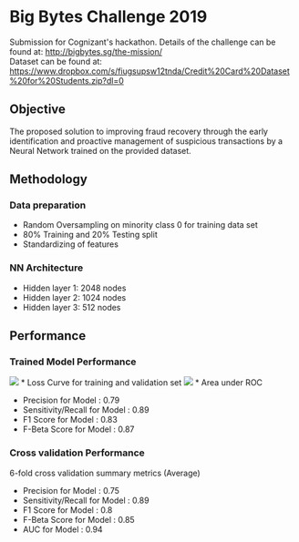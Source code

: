 # Big Bytes Challenge 2019
Submission for Cognizant's hackathon. Details of the challenge can be found at: http://bigbytes.sg/the-mission/  <br/>
Dataset can be found at: https://www.dropbox.com/s/fiugsupsw12tnda/Credit%20Card%20Dataset%20for%20Students.zip?dl=0

## Objective
The proposed solution to improving fraud recovery through the early identification and proactive management of suspicious transactions by a Neural Network trained on the provided dataset. 

## Methodology

### Data preparation
* Random Oversampling on minority class 0 for training data set
* 80% Training and 20% Testing split
* Standardizing of features
   
### NN Architecture
* Hidden layer 1: 2048 nodes 
* Hidden layer 2: 1024 nodes 
* Hidden layer 3: 512 nodes 

## Performance

### Trained Model Performance

<img src='https://lh3.googleusercontent.com/e21Pybyxm8H5iLMfjN_p5S-VpsdRG0MZaIQIGQWWDGcYadfTfbP2w4kyLL9XZWeIgEyXNKQfW2p2DdHGiGqMtFr-HdKa24w-GXC5H9uOmRMR3qjb0EYWjqLquCfeRvTrTwO7RHHjHLattVh5KidR1vz3x00Adi9Y0EF3i6T93EC-VpAZhNOhlTcsFT5_Ypza9ESfni388usWHeWl6AHcJqsJativ0fuYn-0sFKuk2DX5kVyPW_lGaFUcCvQPDrGtP35GwM9q9J_B1foyPvOQN2uhM00KVydhx-PjfPl-SniWd9XOmMiLmuixK1LDziz1KCmL6LF2R4zE8eGQzKspTBfMvSjf5qkPvBFne4fQ9cVjg6LO7UYaD3_VodH8R0zX2ncY1byj2Oas3mRRDqiq6k64eq_5-lxEw9EMdw1WGSBITyysCw-x17C2b1caQ6F93pZeCostiiXKa-i_ie0P8Fi_QChqIYM9X15RvQCxaOA8Ss4urHtS6CXZkBzFtMK3dOr44umGOjCHtaM3OUX9kLXkLYkuHKyK6R6YyTQVP1Wo-epFVxj9-ArSOZ8qTOXKkowebVF61YDmTidHYUzSDoK1VcGjtmLxBOVd8FIR6yGH7zPIuXQmhF1q2M1y9slMBjvBxVu8Gzci-VPGd3-06NJrBRejr5A=w395-h278-no'>
* Loss Curve for training and validation set

<img src='https://lh3.googleusercontent.com/lmDL4W9ztGXTatXNJT31Kr-cOUUAdMxjXdXrskGqWzTPWIgApcI4OtX62oJ0vTMZFhxpkowgkH0lWO3_VaiIZldNWtHd_xKyqhBLBeyfjZS4HdhU9ivbtKnzICnM9Jtk4jXatKhtF2ChSzxAIV_x9ASDOAtBvEh4l-UpleZDlVew32OkKNNBQN5jmu-RkBGBTDBVbR1P0bOmbY6oS8eQAbtIHjEouArClbu79kpbE1GM0LtnQrmxxGXzMCLA5LSZwhSOecTPcbi1g-7MzAjYeyqv4qkQ7dKNsYzEWWms2VP46M4K9ERT2mlJlRRyLrj-wb5iYAMQIdAGpZPv2gOSuT9gwKwFFFSlO-zZdSXTfFMk1Me1pzO6DRXKcYXhuovVk2AQ6pljgU1riIOUWrffis0_CbwvzIsvTmnMbw15QNzZxFg0x5gXyXTWPYWFkPSvk0TYLDZosT7iev7yBZ-rGaVJm66Sl8w2QxQ8Pqz1wMSemNk65QPhKCpw2Gcz52et29i7vHVkAVuRPopViBnNTPBCy7EGsbNd_BKz-vrJ1VoCZrdaAOiO9Qt8NKQ3362-jxDFSKiJtg9_iEhEH8v71bBbul2NFU9KJzvRvoc9oVjogb3CAdW7yhGvRRDHbhU24lcSYmWXvYm4XxOmCVM2XBtuf6snlvs=w394-h278-no'>
 * Area under ROC
 

* Precision for Model : 0.79
* Sensitivity/Recall for Model : 0.89
* F1 Score for Model : 0.83
* F-Beta Score for Model : 0.87
 
### Cross validation Performance
6-fold cross validation summary metrics (Average)

* Precision for Model : 0.75
* Sensitivity/Recall for Model : 0.89
* F1 Score for Model : 0.8
* F-Beta Score for Model : 0.85
* AUC for Model : 0.94
 
